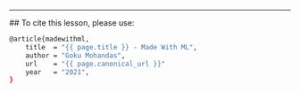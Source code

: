 <hr>
##
To cite this lesson, please use:

```bash
@article{madewithml,
    title  = "{{ page.title }} - Made With ML",
    author = "Goku Mohandas",
    url    = "{{ page.canonical_url }}"
    year   = "2021",
}
```